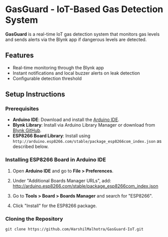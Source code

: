 # GasGuard - IoT-Based Gas Detection System

**GasGuard** is a real-time IoT gas detection system that monitors gas levels and sends alerts via the Blynk app if dangerous levels are detected.

## Features
- Real-time monitoring through the Blynk app
- Instant notifications and local buzzer alerts on leak detection
- Configurable detection threshold

## Setup Instructions

### Prerequisites
- **Arduino IDE**: Download and install the [Arduino IDE](https://www.arduino.cc/en/software).
- **Blynk Library**: Install via Arduino Library Manager or download from [Blynk GitHub](https://github.com/blynkkk/blynk-library).
- **ESP8266 Board Library**: Install using `http://arduino.esp8266.com/stable/package_esp8266com_index.json` as described below.

### Installing ESP8266 Board in Arduino IDE
1. Open **Arduino IDE** and go to **File > Preferences**.
2. Under "Additional Boards Manager URLs", add:
    http://arduino.esp8266.com/stable/package_esp8266com_index.json

3. Go to **Tools > Board > Boards Manager** and search for "ESP8266".
4. Click "Install" for the ESP8266 package.

### Cloning the Repository
```
git clone https://github.com/HarshilMalhotra/GasGuard-IoT.git
```

